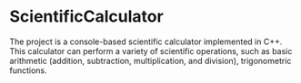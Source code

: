 # ScientificCalculator
The project is a console-based scientific calculator implemented in C++. This calculator can perform a variety of scientific operations, such as basic arithmetic (addition, subtraction, multiplication, and division), trigonometric functions.
